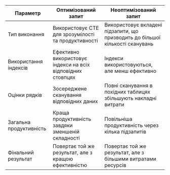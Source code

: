 | Параметр              | Оптимізований запит                                   | Неоптимізований запит                              |
|-----------------------|------------------------------------------------------|----------------------------------------------------|
| Тип виконання         | Використовує CTE для зрозумілості та продуктивності | Використовує вкладені підзапити, що призводить до більшої кількості сканувань |
| Використання індексів | Ефективно використовує індекси на всіх відповідних стовпцях | Індекси використовуються, але менш ефективно      |
| Оцінки рядків        | Зосереджене сканування відповідних даних            | Повні сканування в похідних таблицях збільшують накладні витрати |
| Загальна продуктивність| Краща продуктивність завдяки зменшеній складності   | Повільніша продуктивність через кілька підзапитів  |
| Фінальний результат    | Повертає той же результат, але з кращою ефективністю | Повертає той же результат, але з більшими витратами ресурсів |
